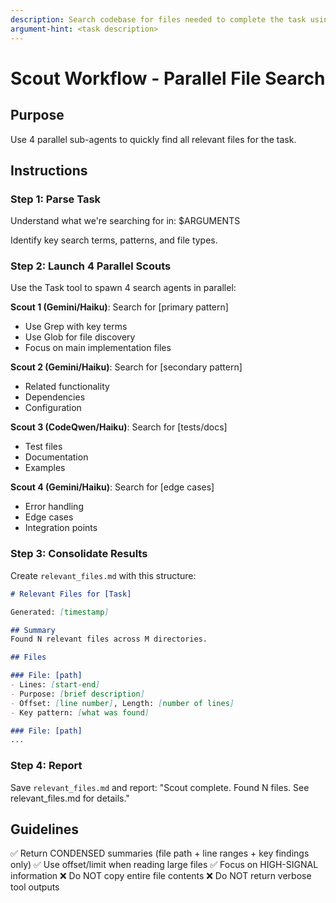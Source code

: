 ```yaml
---
description: Search codebase for files needed to complete the task using parallel sub-agents
argument-hint: <task description>
---
```


# Scout Workflow - Parallel File Search

## Purpose
Use 4 parallel sub-agents to quickly find all relevant files for the task.

## Instructions

### Step 1: Parse Task
Understand what we're searching for in: $ARGUMENTS

Identify key search terms, patterns, and file types.

### Step 2: Launch 4 Parallel Scouts

Use the Task tool to spawn 4 search agents in parallel:

**Scout 1 (Gemini/Haiku)**: Search for [primary pattern]
- Use Grep with key terms
- Use Glob for file discovery
- Focus on main implementation files

**Scout 2 (Gemini/Haiku)**: Search for [secondary pattern]
- Related functionality
- Dependencies
- Configuration

**Scout 3 (CodeQwen/Haiku)**: Search for [tests/docs]
- Test files
- Documentation
- Examples

**Scout 4 (Gemini/Haiku)**: Search for [edge cases]
- Error handling
- Edge cases
- Integration points

### Step 3: Consolidate Results

Create `relevant_files.md` with this structure:

```markdown
# Relevant Files for [Task]

Generated: [timestamp]

## Summary
Found N relevant files across M directories.

## Files

### File: [path]
- Lines: [start-end]
- Purpose: [brief description]
- Offset: [line number], Length: [number of lines]
- Key pattern: [what was found]

### File: [path]
...
```

### Step 4: Report
Save `relevant_files.md` and report:
"Scout complete. Found N files. See relevant_files.md for details."

## Guidelines

✅ Return CONDENSED summaries (file path + line ranges + key findings only)
✅ Use offset/limit when reading large files
✅ Focus on HIGH-SIGNAL information
❌ Do NOT copy entire file contents
❌ Do NOT return verbose tool outputs
